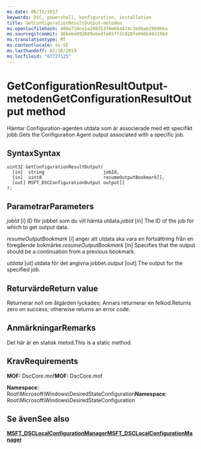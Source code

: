 ```yaml
---
ms.date: 06/12/2017
keywords: DSC, powershell, konfiguration, installation
title: GetConfigurationResultOutput-metoden
ms.openlocfilehash: 480e710ce1a208253f0e664474c3e9bab296066a
ms.sourcegitcommit: 46bebe692689ebedfe65ff2c828fe666b443198d
ms.translationtype: MT
ms.contentlocale: sv-SE
ms.lasthandoff: 07/10/2019
ms.locfileid: "67727125"
---
```

# <a name="getconfigurationresultoutput-method"></a><span data-ttu-id="1aa5d-103">GetConfigurationResultOutput-metoden</span><span class="sxs-lookup"><span data-stu-id="1aa5d-103">GetConfigurationResultOutput method</span></span>

<span data-ttu-id="1aa5d-104">Hämtar Configuration-agenten utdata som är associerade med ett specifikt jobb.</span><span class="sxs-lookup"><span data-stu-id="1aa5d-104">Gets the Configuration Agent output associated with a specific job.</span></span>

## <a name="syntax"></a><span data-ttu-id="1aa5d-105">Syntax</span><span class="sxs-lookup"><span data-stu-id="1aa5d-105">Syntax</span></span>

```mof
uint32 GetConfigurationResultOutput(
  [in]  string                      jobId,
  [in]  uint8                       resumeOutputBookmark[],
  [out] MSFT_DSCConfigurationOutput output[]
);
```

## <a name="parameters"></a><span data-ttu-id="1aa5d-106">Parametrar</span><span class="sxs-lookup"><span data-stu-id="1aa5d-106">Parameters</span></span>

<span data-ttu-id="1aa5d-107">*jobId* \[i\] ID för jobbet som du vill hämta utdata.</span><span class="sxs-lookup"><span data-stu-id="1aa5d-107">*jobId* \[in\] The ID of the job for which to get output data.</span></span>

<span data-ttu-id="1aa5d-108">*resumeOutputBookmark* \[i\] anger att utdata ska vara en fortsättning från en föregående bokmärke.</span><span class="sxs-lookup"><span data-stu-id="1aa5d-108">*resumeOutputBookmark* \[in\] Specifies that the output should be a continuation from a previous bookmark.</span></span>

<span data-ttu-id="1aa5d-109">*utdata* \[ut\] utdata för det angivna jobbet.</span><span class="sxs-lookup"><span data-stu-id="1aa5d-109">*output* \[out\] The output for the specified job.</span></span>

## <a name="return-value"></a><span data-ttu-id="1aa5d-110">Returvärde</span><span class="sxs-lookup"><span data-stu-id="1aa5d-110">Return value</span></span>

<span data-ttu-id="1aa5d-111">Returnerar noll om åtgärden lyckades; Annars returnerar en felkod.</span><span class="sxs-lookup"><span data-stu-id="1aa5d-111">Returns zero on success; otherwise returns an error code.</span></span>

## <a name="remarks"></a><span data-ttu-id="1aa5d-112">Anmärkningar</span><span class="sxs-lookup"><span data-stu-id="1aa5d-112">Remarks</span></span>

<span data-ttu-id="1aa5d-113">Det här är en statisk metod.</span><span class="sxs-lookup"><span data-stu-id="1aa5d-113">This is a static method.</span></span>

## <a name="requirements"></a><span data-ttu-id="1aa5d-114">Krav</span><span class="sxs-lookup"><span data-stu-id="1aa5d-114">Requirements</span></span>

<span data-ttu-id="1aa5d-115">**MOF:** DscCore.mof</span><span class="sxs-lookup"><span data-stu-id="1aa5d-115">**MOF:** DscCore.mof</span></span>

<span data-ttu-id="1aa5d-116">**Namespace**: Root\Microsoft\Windows\DesiredStateConfiguration</span><span class="sxs-lookup"><span data-stu-id="1aa5d-116">**Namespace**: Root\Microsoft\Windows\DesiredStateConfiguration</span></span>

## <a name="see-also"></a><span data-ttu-id="1aa5d-117">Se även</span><span class="sxs-lookup"><span data-stu-id="1aa5d-117">See also</span></span>

[<span data-ttu-id="1aa5d-118">**MSFT_DSCLocalConfigurationManager**</span><span class="sxs-lookup"><span data-stu-id="1aa5d-118">**MSFT_DSCLocalConfigurationManager**</span></span>](msft-dsclocalconfigurationmanager.md)
